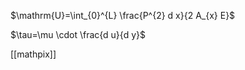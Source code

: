 

$\mathrm{U}=\int_{0}^{L} \frac{P^{2} d x}{2 A_{x} E}$

$\tau=\mu \cdot \frac{d u}{d y}$

[[mathpix]]